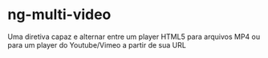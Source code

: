 # ng-multi-video
Uma diretiva capaz e alternar entre um player HTML5 para arquivos MP4 ou para um player do Youtube/Vimeo a partir de sua URL
